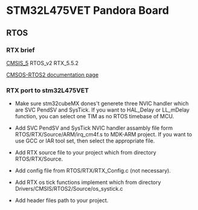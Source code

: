 # STM32L475VET Pandora Board

## RTOS

### RTX brief

[CMSIS_5](https://github.com/ARM-software/CMSIS_5/releases/tag/5.7.0) RTOS_v2 RTX_5.5.2

[CMSOS-RTOS2 documentation page](https://arm-software.github.io/CMSIS_5/RTOS2/html/index.html)

### RTX port to stm32L475VET

- Make sure stm32cubeMX dones't generete three NVIC handler which are SVC PendSV and SysTick. If you want to HAL_Delay or LL_mDelay function, you can select one TIM as no RTOS timebase of MCU.

- Add SVC PendSV and SysTick NVIC handler assambly file form RTOS/RTX/Source/ARM/irq_cm4f.s to MDK-ARM project. If you want to use GCC or IAR tool set, then select the appropriate file.

- Add RTX source file to your project which from directory RTOS/RTX/Source.

- Add config file from RTOS/RTX/RTX_Config.c (not necessary).

- Add RTX os tick functions implement which from directory Drivers/CMSIS/RTOS2/Source/os_systick.c

- Add header files path to your project.
